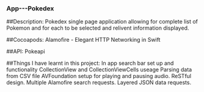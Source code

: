 ### App---Pokedex

##Description: 
Pokedex single page application allowing for complete list of Pokemon and for each to be selected and relivent information displayed.

##Cocoapods:
Alamofire - Elegant HTTP Networking in Swift

##API:
Pokeapi

##Things I have learnt in this project:
In app search bar set up and functionality
CollectionView and CollectionViewCells useage
Parsing data from CSV file
AVFoundation setup for playing and pausing audio.
ReSTful design.
Multiple Alamofire search requests. 
Layered JSON data requests.
